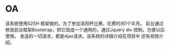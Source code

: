 OA
==

该系统使用S2SH 框架做的，为了参加洛阳杯比赛，花费时间1个半月。 前台通过修改前台框架Bootstrap，把它改成一个通用的，通过Jquery div 控制。方便以后使用。 发送的一切请求，都是Ajax请求。该系统的详细介绍在项目中 还有视频介绍。

